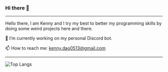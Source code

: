### Hi there 👋
---

Hello there, I am Kenny and I try my best to better my programming skills by doing some weird projects here and there.

🔭 I’m currently working on my personal Discord bot.

📫 How to reach me: kenny.dao0513@gmail.com

---

![Top Langs](https://github-readme-stats.vercel.app/api/top-langs/?username=KungFuKennyOG)


